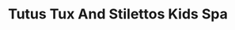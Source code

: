 ---
title: "Tutus Tux And Stilettos Kids Spa"
url: /sardis/tutus-tux-and-stilettos-kids-spa/
shop: Kosmetik
---